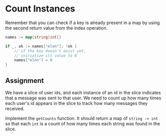 # Count Instances

Remember that you can check if a key is already present in a map by using the second return value from the index operation.

```go
names := map[string]int{}

if _, ok := names["elon"]; !ok {
    // if the key doesn't exist yet,
    // initialize its value to 0
    names["elon"] = 0
}
```

## Assignment

We have a slice of user ids, and each instance of an id in the slice indicates that a message was sent to that user. We need to count up how many times each user's id appears in the slice to track how many messages they received.

Implement the `getCounts` function. It should return a map of `string -> int` so that each `int` is a count of how many times each string was found in the slice.


